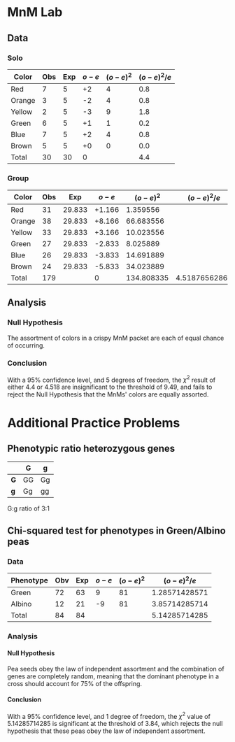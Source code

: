 # MnM Lab
## Data
### Solo
| Color  | Obs | Exp | $o-e$ | $(o-e)^2$ | $(o-e)^2/e$ | 
| ------ | --- | --- | ----- | --------- | ----------- |
| Red    | 7   | 5   | +2    | 4         | 0.8         |
| Orange | 3   | 5   | -2    | 4         | 0.8         |
| Yellow | 2   | 5   | -3    | 9         | 1.8         |
| Green  | 6   | 5   | +1    | 1         | 0.2         |
| Blue   | 7   | 5   | +2    | 4         | 0.8         |
| Brown  | 5   | 5   | +0    | 0         | 0.0         |
| Total  | 30  | 30  | 0     |           | 4.4         |

### Group
| Color  | Obs | Exp    | $o-e$  | $(o-e)^2$  | $(o-e)^2/e$   |
| ------ | --- | ------ | ------ | ---------- | ------------- |
| Red    | 31  | 29.833 | +1.166 | 1.359556   |               |
| Orange | 38  | 29.833 | +8.166 | 66.683556  |               |
| Yellow | 33  | 29.833 | +3.166 | 10.023556  |               |
| Green  | 27  | 29.833 | -2.833 | 8.025889   |               |
| Blue   | 26  | 29.833 | -3.833 | 14.691889  |               |
| Brown  | 24  | 29.833 | -5.833 | 34.023889  |               |
| Total  | 179 |        | 0      | 134.808335 | 4.51876562867 | 

## Analysis
### Null Hypothesis
The assortment of colors in a crispy MnM packet are each of equal chance of occurring.

### Conclusion
With a 95% confidence level, and 5 degrees of freedom, the $\chi^2$ result of either 4.4 or 4.518 are insignificant to the threshold of 9.49, and fails to reject the Null Hypothesis that the MnMs' colors are equally assorted.

# Additional Practice Problems
## Phenotypic ratio heterozygous genes

|       | **G** | **g** |
| ----- | ----- | ----- |
| **G** | GG    | Gg    |
| **g** | Gg    | gg    |

G:g ratio of 3:1

## Chi-squared test for phenotypes in Green/Albino peas
### Data
| Phenotype | Obv | Exp | $o-e$ | $(o-e)^2$ | $(o-e)^2/e$   |
| --------- | --- | --- | ----- | --------- | ------------- |
| Green     | 72  | 63  | 9     | 81        | 1.28571428571 |
| Albino    | 12  | 21  | -9    | 81        | 3.85714285714 |
| Total     | 84  | 84  |       |           | 5.14285714285 | 

### Analysis
#### Null Hypothesis
Pea seeds obey the law of independent assortment and the combination of genes are completely random, meaning that the dominant phenotype in a cross should account for 75% of the offspring.

#### Conclusion
With a 95% confidence level, and 1 degree of freedom, the $\chi^2$ value of 5.14285714285 is significant at the threshold of 3.84, which rejects the null hypothesis that these peas obey the law of independent assortment.
